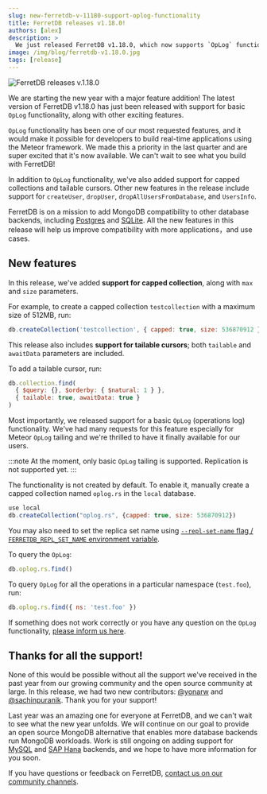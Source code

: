 ```yaml
---
slug: new-ferretdb-v-11180-support-oplog-functionality
title: FerretDB releases v1.18.0!
authors: [alex]
description: >
  We just released FerretDB v1.18.0, which now supports `OpLog` functionality, capped collections, tailable cursors, among other new features.
image: /img/blog/ferretdb-v1.18.0.jpg
tags: [release]
---
```


![FerretDB releases v.1.18.0](/img/blog/ferretdb-v1.18.0.jpg)

We are starting the new year with a major feature addition!
The latest version of FerretDB v1.18.0 has just been released with support for basic `OpLog` functionality, along with other exciting features.

`OpLog` functionality has been one of our most requested features, and it would make it possible for developers to build real-time applications using the Meteor framework.
We made this a priority in the last quarter and are super excited that it's now available.
We can't wait to see what you build with FerretDB!

In addition to `OpLog` functionality, we've also added support for capped collections and tailable cursors.
Other new features in the release include support for `createUser`, `dropUser`, `dropAllUsersFromDatabase`, and `UsersInfo`.

FerretDB is on a mission to add MongoDB compatibility to other database backends, including [Postgres](https://www.postgresql.org/) and [SQLite](https://www.sqlite.org/).
All the new features in this release will help us improve compatibility with more applications，and use cases.

## New features

In this release, we've added **support for capped collection**, along with `max` and `size` parameters.

For example, to create a capped collection `testcollection` with a maximum size of 512MB, run:

```js
db.createCollection('testcollection', { capped: true, size: 536870912 })
```

This release also includes **support for tailable cursors**; both `tailable` and `awaitData` parameters are included.

To add a tailable cursor, run:

```js
db.collection.find(
  { $query: {}, $orderby: { $natural: 1 } },
  { tailable: true, awaitData: true }
)
```

Most importantly, we released support for a basic `OpLog` (operations log) functionality.
We've had many requests for this feature especially for Meteor `OpLog` tailing and we're thrilled to have it finally available for our users.

:::note
At the moment, only basic `OpLog` tailing is supported.
Replication is not supported yet.
:::

The functionality is not created by default.
To enable it, manually create a capped collection named `oplog.rs` in the `local` database.

```js
use local
db.createCollection("oplog.rs", {capped: true, size: 536870912})
```

You may also need to set the replica set name using [`--repl-set-name` flag / `FERRETDB_REPL_SET_NAME` environment variable](https://docs.ferretdb.io/configuration/flags/#general).

To query the `OpLog`:

```js
db.oplog.rs.find()
```

To query `OpLog` for all the operations in a particular namespace (`test.foo`), run:

```js
db.oplog.rs.find({ ns: 'test.foo' })
```

If something does not work correctly or you have any question on the `OpLog` functionality, [please inform us here](https://github.com/FerretDB/FerretDB/issues/new?assignees=ferretdb-bot&labels=code%2Fbug%2Cnot+ready&projects=&template=bug.yml).

## Thanks for all the support!

None of this would be possible without all the support we've received in the past year from our growing community and the open source community at large.
In this release, we had two new contributors: [@yonarw](https://github.com/yonarw) and [@sachinpuranik](https://github.com/yonarw).
Thank you for your support!

Last year was an amazing one for everyone at FerretDB, and we can't wait to see what the new year unfolds.
We will continue on our goal to provide an open source MongoDB alternative that enables more database backends run MongoDB workloads.
Work is still ongoing on adding support for [MySQL](https://www.mysql.com/) and [SAP Hana](https://www.sap.com/products/technology-platform/hana.html) backends, and we hope to have more information for you soon.

If you have questions or feedback on FerretDB, [contact us on our community channels](https://docs.ferretdb.io/#community).
